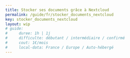 ```yaml
---
title: Stocker ses documents grâce à Nextcloud
permalink: /guide/fr/stocker_documents_nextcloud
key: stocker_documents_nextcloud
layout: wip
# guide:
#     duree: 1h | 1j 
#     difficulte: débutant / intermédiaire / confirmé
#     cout: 1€/mois
#     local-data: France / Europe / Auto-hébergé
---
```


